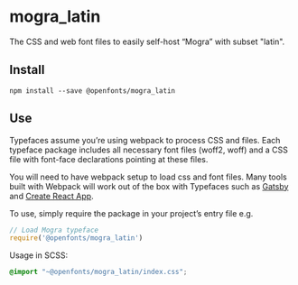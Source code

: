 
# mogra_latin

The CSS and web font files to easily self-host “Mogra” with subset "latin".

## Install

`npm install --save @openfonts/mogra_latin`

## Use

Typefaces assume you’re using webpack to process CSS and files. Each typeface
package includes all necessary font files (woff2, woff) and a CSS file with
font-face declarations pointing at these files.

You will need to have webpack setup to load css and font files. Many tools built
with Webpack will work out of the box with Typefaces such as [Gatsby](https://github.com/gatsbyjs/gatsby)
and [Create React App](https://github.com/facebookincubator/create-react-app).

To use, simply require the package in your project’s entry file e.g.

```javascript
// Load Mogra typeface
require('@openfonts/mogra_latin')
```

Usage in SCSS:
```scss
@import "~@openfonts/mogra_latin/index.css";
```
